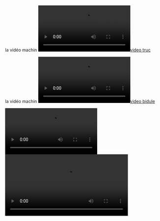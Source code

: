 la vidéo machin [![video truc](http://147.210.74.152/Poppy/torse.ogv)](http://147.210.74.152/Poppy/torse.ogv)

la vidéo machin [![video bidule](http://147.210.74.152/Poppy/Tete_sans_copyright_small.ogv)](http://147.210.74.152/Poppy/Tete_sans_copyright_small.ogv)

<video controls>
	<source src="http://147.210.74.152/Poppy/Tete_sans_copyright_small.ogv" type="video/ogg">
	<p>Your browser does not support H.264/MP4.</p>
</video>

<video width="400" controls>
  <source src="mov_bbb.mp4" type="video/mp4">
  <source src="mov_bbb.ogg" type="video/ogg">
  Your browser does not support HTML5 video.
</video>
